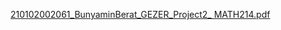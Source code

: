[210102002061_BunyaminBerat_GEZER_Project2_ MATH214.pdf](https://github.com/user-attachments/files/16041084/210102002061_BunyaminBerat_GEZER_Project2_.MATH214.pdf)
